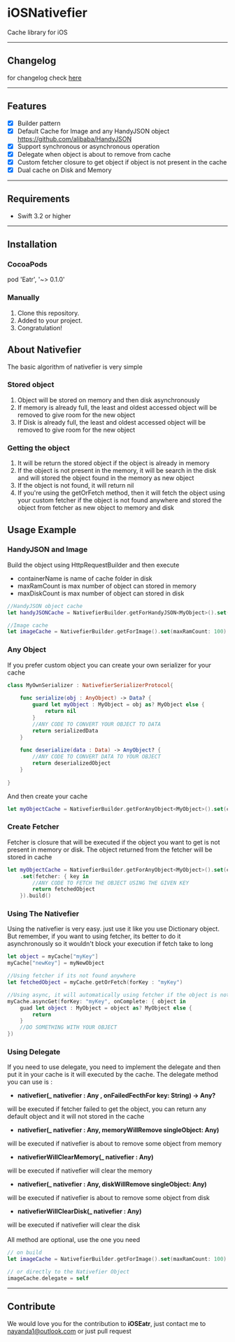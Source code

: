 # iOSNativefier
Cache library for iOS

---
## Changelog
for changelog check [here](CHANGELOG.md)

---
## Features

- [x] Builder pattern
- [x] Default Cache for Image and any HandyJSON object <https://github.com/alibaba/HandyJSON>
- [x] Support synchronous or asynchronous operation
- [x] Delegate when object is about to remove from cache
- [x] Custom fetcher closure to get object if object is not present in the cache
- [x] Dual cache on Disk and Memory
---
## Requirements

- Swift 3.2 or higher

---
## Installation
### CocoaPods
pod 'Eatr', '~> 0.1.0'

### Manually
1. Clone this repository.
2. Added to your project.
3. Congratulation!

## About Nativefier
The basic algorithm of nativefier is very simple

### Stored object
1. Object will be stored on memory and then disk asynchronously
2. If memory is already full, the least and oldest accessed object will be removed to give room for the new object
3. If Disk is already full, the least and oldest accessed object will be removed to give room for the new object

### Getting the object
1. It will be return the stored object if the object is already in memory
2. If the object is not present in the memory, it will be search in the disk and will stored the object found in the memory as new object
3. If the object is not found, it will return nil
4. If you're using the getOrFetch method, then it will fetch the object using your custom fetcher if the object is not found anywhere and stored the object from fetcher as new object to memory and disk

## Usage Example
### HandyJSON and Image
Build the object using HttpRequestBuilder and then execute

- containerName is name of cache folder in disk
- maxRamCount is max number of object can stored in memory
- maxDiskCount is max number of object can stored in disk

```swift
//HandyJSON object cache
let handyJSONCache = NativefierBuilder.getForHandyJSON<MyObject>().set(containerName: "myobject").set(maxRamCount: 100).set(maxDiskCount: 200).build()

//Image cache
let imageCache = NativefierBuilder.getForImage().set(maxRamCount: 100).set(maxDiskCount: 200).build()
```

### Any Object
If you prefer custom object you can create your own serializer for your cache

```swift
class MyOwnSerializer : NativefierSerializerProtocol{
    
    func serialize(obj : AnyObject) -> Data? {
        guard let myObject : MyObject = obj as? MyObject else {
            return nil
        }
        //ANY CODE TO CONVERT YOUR OBJECT TO DATA
        return serializedData
    }
    
    func deserialize(data : Data) -> AnyObject? {
        //ANY CODE TO CONVERT DATA TO YOUR OBJECT
        return deserializedObject
    }
    
}
```

And then create your cache

```swift
let myObjectCache = NativefierBuilder.getForAnyObject<MyObject>().set(containerName: "myobject").set(maxRamCount: 100).set(maxDiskCount: 200).set(serializer: MyOwnSerializer()).build()
```

### Create Fetcher
Fetcher is closure that will be executed if the object you want to get is not present in memory or disk. The object returned from the fetcher will be stored in cache

```swift
let myObjectCache = NativefierBuilder.getForAnyObject<MyObject>().set(containerName: "myobject").set(maxRamCount: 100).set(maxDiskCount: 200).set(serializer: MyOwnSerializer())
    .set(fetcher: { key in
        //ANY CODE TO FETCH THE OBJECT USING THE GIVEN KEY
        return fetchedObject
    }).build()
```

### Using The Nativefier
Using the nativefier is very easy. just use it like you use Dictionary object.
But remember, if you want to using fetcher, its better to do it asynchronously so it wouldn't block your execution if fetch take to long

```swift
let object = myCache["myKey"]
myCache["newKey"] = myNewObject

//Using fetcher if its not found anywhere
let fetchedObject = myCache.getOrFetch(forKey : "myKey")

//Using async, it will automatically using fetcher if the object is not found anywhere and you have fetcher.
myCache.asyncGet(forKey: "myKey", onComplete: { object in
    guad let object : MyObject = object as? MyObject else {
        return
    }
    //DO SOMETHING WITH YOUR OBJECT
})
```

### Using Delegate
If you need to use delegate, you need to implement the delegate and then put it in your cache is it will executed by the cache.
The delegate method you can use is :
- **nativefier(_ nativefier : Any , onFailedFecthFor key: String) -> Any?**

will be executed if fetcher failed to get the object, you can return any default object and it will not stored in the cache
- **nativefier(_ nativefier : Any, memoryWillRemove singleObject: Any)**

will be executed if nativefier is about to remove some object from memory
- **nativefierWillClearMemory(_ nativefier : Any)**

will be executed if nativefier will clear the memory
- **nativefier(_ nativefier : Any, diskWillRemove singleObject: Any)**

will be executed if nativefier is about to remove some object from disk
- **nativefierWillClearDisk(_ nativefier : Any)**

will be executed if nativefier will clear the disk
<br>
<br>
All method are optional, use the one you need

```swift
// on build
let imageCache = NativefierBuilder.getForImage().set(maxRamCount: 100).set(maxDiskCount: 200).set(delegate : self).build()

// or directly to the Nativefier Object
imageCache.delegate = self
```

---
## Contribute
We would love you for the contribution to **iOSEatr**, just contact me to nayanda1@outlook.com or just pull request
